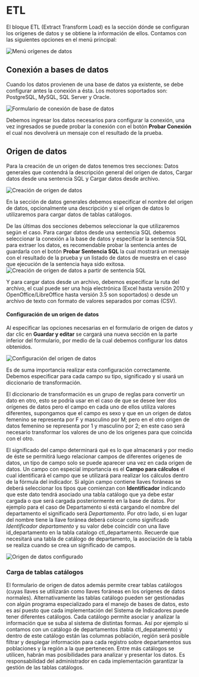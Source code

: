# ETL #
El bloque ETL (Extract Transform Load) es la sección dónde se configuran los orígenes de datos y se obtiene la información de ellos.
Contamos con las siguientes opciones en el menú principal:

![Menú orígenes de datos](menu_origenes_datos.png)

## Conexión a bases de datos
Cuando los datos provienen de una base de datos ya existente, se debe configurar antes la conexión a ésta. Los motores soportados son: PostgreSQL, MySQL, SQL Server y Oracle.

![Formulario de conexión de base de datos](conexion.png)

Debemos ingresar los datos necesarios para configurar la conexión, una vez ingresados se puede probar la conexión con el botón **Probar Conexión** el cual nos devolverá un mensaje con el resultado de la prueba.

## Origen de datos
Para la creación de un origen de datos tenemos tres secciones: Datos generales que contendrá la descripción general del origen de datos, Cargar datos desde una sentencia SQL y Cargar datos desde archivo.

![Creación de origen de datos](origen_dato_crear.png)

En la sección de datos generales debemos especificar el nombre del origen de datos, opcionalmente una descripción y si el origen de datos lo utilizaremos para cargar datos de tablas catálogos.

De las últimas dos secciones debemos seleccionar la que utilizaremos según el caso. Para cargar datos desde una sentencia SQL debemos seleccionar la conexión a la base de datos y especificar la sentencia SQL para extraer los datos, es recomendable probar la sentencia antes de guardarla con el botón **Probar Sentencia SQL** la cual mostrará un mensaje con el resultado de la prueba y un listado de datos de muestra en el caso que ejecución de la sentencia haya sido exitosa.
![Creación de origen de datos a partir de sentencia SQL](origen_dato_sql.png)

Y para cargar datos desde un archivo, debemos especificar la ruta del archivo, el cual puede ser una hoja electrónica (Excel hasta versión 2010 y OpenOffice/LibreOffice hasta versión 3.5 son soportados) o desde un archivo de texto con formato de valores separados por comas (CSV).

#### Configuración de un origen de datos
Al especificar las opciones necesarias en el formulario de origen de datos y dar clic en **Guardar y editar** se cargará una nueva sección en la parte inferior del formulario, por medio de la cual debemos configurar los datos obtenidos.

![Configuración del origen de datos](origen_dato_configurar.png)

Es de suma importancia realizar esta configuración correctamente. Debemos especificar para cada campo su tipo, significado y si usará un diccionario de transformación.

El diccionario de transformación es un grupo de reglas para convertir un dato en otro, esto se podría usar en el caso de que se desee leer dos orígenes de datos pero 
el campo en cada uno de ellos utiliza valores diferentes, supongamos que el campo es sexo y que en un origen de datos femenino se representa por F y masculino por M; pero en el otro origen de datos femenino se representa por 1 y masculino por 2; en este caso será necesario transformar los valores de uno de los orígenes para que coincida con el otro.

El significado del campo determinará qué es lo que almacenará y por medio de éste se permitirá luego relacionar campos de diferentes orígenes de datos, un tipo de campo solo se puede aparecer una vez en cada origen de datos. Un campo con especial importancia es el **Campo para cálculos** el cual identificará el campo que se utilizará para realizar los cálculos dentro de la fórmula del indicador. Si algún campo contiene llaves foráneas se deberá seleccionar los tipos que comienzan con **Identificador** indicando que este dato tendrá asociado una tabla catálogo que ya debe estar cargada o que será cargada posteriormente en la base de datos. Por ejemplo para el caso de Departamento si está cargando el nombre del departamento el significado será *Departamento*. 
Por otro lado, si en lugar del nombre tiene la llave foránea deberá colocar como significado *Identificador departamento* y su valor debe coincidir con una llave id_departamento en la tabla catalogo ctl_departamento.  Recuerde que necesitará una tabla de catálogo de departamento, la asociación de la tabla se realiza cuando se crea un significado de campos.

![Origen de datos configurado](origen_dato_configurar2.png)

### Carga de tablas catálogos 
El formulario de origen de datos además permite crear tablas catálogos (cuyas llaves se utilizarán como llaves foráneas en los orígenes de datos normales). Alternativamente las tablas catálogo pueden ser gestionadas con algún programa especializado para el manejo de bases de datos, esto es así puesto que cada implementación del Sistema de Indicadores puede tener diferentes catálogos. 
Cada catálogo permite asociar y analizar la información que se suba al sistema de distintas formas. Así por ejemplo si contamos con un catálogo de departamentos  (tabla ctl_depatamento) y dentro de este  catálogo están las columnas población, región  será posible filtrar y desplegar información para cada registro  sobre departamentos sus poblaciones y  la región a la que pertenecen. 
Entre más catálogos se utilicen, habrán mas posibilidades para analizar y presentar los datos. Es responsabilidad del administrador en cada implementación garantizar la gestión de las tablas catálogos.
